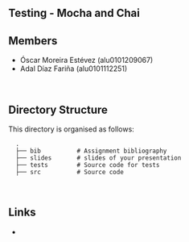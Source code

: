 ## Testing - Mocha and Chai

## Members

- Óscar Moreira Estévez (alu0101209067)
- Adal Díaz Fariña (alu0101112251)

<br>

## Directory Structure

This directory is organised as follows:

      .
      ├── bib          # Assignment bibliography
      ├── slides       # slides of your presentation
      ├── tests        # Source code for tests
      ├── src          # Source code 

<br>

## Links

- 
